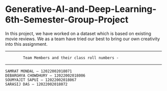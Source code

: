 # Generative-AI-and-Deep-Learning-6th-Semester-Group-Project
In this project, we have worked on a dataset which is based on existing movie reviews. We as a team have tried our best to bring our own creativity into this assignment.

------------------------------------------------------------------
            Team Members and their class roll numbers -
------------------------------------------------------------------
    SAMRAT MONDAL – 12022002018071
    DEBARGHYA CHOWDHURY – 12022002018006
    SOUMYAJIT SAPUI – 12022002018067
    SARASIJ DAS – 12022002018072

